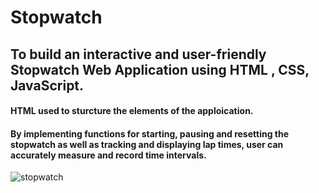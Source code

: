 # Stopwatch
## To build an interactive and user-friendly Stopwatch Web Application using HTML , CSS, JavaScript.
#### HTML used to sturcture the elements of the apploication.
#### By implementing functions for starting, pausing and resetting the stopwatch as well as tracking and displaying lap times, user can accurately measure and record time intervals. 
![stopwatch](https://github.com/Aayushimmodi/StopWatch/assets/168900747/4c820fc3-d0b0-4610-8a53-a7e5fcb631c5)
